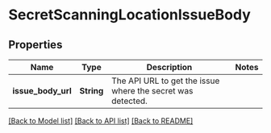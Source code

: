 # SecretScanningLocationIssueBody

## Properties

Name | Type | Description | Notes
------------ | ------------- | ------------- | -------------
**issue_body_url** | **String** | The API URL to get the issue where the secret was detected. | 

[[Back to Model list]](../README.md#documentation-for-models) [[Back to API list]](../README.md#documentation-for-api-endpoints) [[Back to README]](../README.md)



